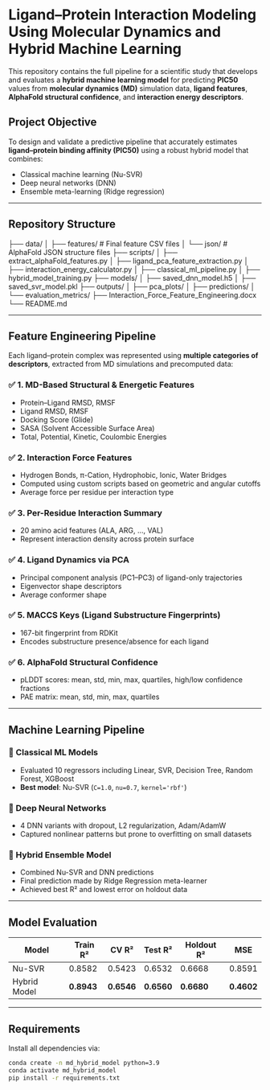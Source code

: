 # Ligand–Protein Interaction Modeling Using Molecular Dynamics and Hybrid Machine Learning

This repository contains the full pipeline for a scientific study that develops and evaluates a **hybrid machine learning model** for predicting **PIC50** values from **molecular dynamics (MD)** simulation data, **ligand features**, **AlphaFold structural confidence**, and **interaction energy descriptors**.

## Project Objective

To design and validate a predictive pipeline that accurately estimates **ligand–protein binding affinity (PIC50)** using a robust hybrid model that combines:
- Classical machine learning (Nu-SVR)
- Deep neural networks (DNN)
- Ensemble meta-learning (Ridge regression)

---

## Repository Structure

├── data/ │ ├── features/ # Final feature CSV files │ └── json/ # AlphaFold JSON structure files ├── scripts/ │ ├── extract_alphaFold_features.py │ ├── ligand_pca_feature_extraction.py │ ├── interaction_energy_calculator.py │ ├── classical_ml_pipeline.py │ ├── hybrid_model_training.py ├── models/ │ ├── saved_dnn_model.h5 │ ├── saved_svr_model.pkl ├── outputs/ │ ├── pca_plots/ │ ├── predictions/ │ └── evaluation_metrics/ ├── Interaction_Force_Feature_Engineering.docx └── README.md

---

## Feature Engineering Pipeline

Each ligand–protein complex was represented using **multiple categories of descriptors**, extracted from MD simulations and precomputed data:

### ✅ 1. MD-Based Structural & Energetic Features
- Protein–Ligand RMSD, RMSF
- Ligand RMSD, RMSF
- Docking Score (Glide)
- SASA (Solvent Accessible Surface Area)
- Total, Potential, Kinetic, Coulombic Energies

### ✅ 2. Interaction Force Features
- Hydrogen Bonds, π-Cation, Hydrophobic, Ionic, Water Bridges
- Computed using custom scripts based on geometric and angular cutoffs
- Average force per residue per interaction type

### ✅ 3. Per-Residue Interaction Summary
- 20 amino acid features (ALA, ARG, ..., VAL)
- Represent interaction density across protein surface

### ✅ 4. Ligand Dynamics via PCA
- Principal component analysis (PC1–PC3) of ligand-only trajectories
- Eigenvector shape descriptors
- Average conformer shape

### ✅ 5. MACCS Keys (Ligand Substructure Fingerprints)
- 167-bit fingerprint from RDKit
- Encodes substructure presence/absence for each ligand

### ✅ 6. AlphaFold Structural Confidence
- pLDDT scores: mean, std, min, max, quartiles, high/low confidence fractions
- PAE matrix: mean, std, min, max, quartiles

---

##  Machine Learning Pipeline

### 🔹 Classical ML Models
- Evaluated 10 regressors including Linear, SVR, Decision Tree, Random Forest, XGBoost
- **Best model**: Nu-SVR (`C=1.0`, `nu=0.7`, `kernel='rbf'`)

### 🔹 Deep Neural Networks
- 4 DNN variants with dropout, L2 regularization, Adam/AdamW
- Captured nonlinear patterns but prone to overfitting on small datasets

### 🔹 Hybrid Ensemble Model
- Combined Nu-SVR and DNN predictions
- Final prediction made by Ridge Regression meta-learner
- Achieved best R² and lowest error on holdout data

---

##  Model Evaluation

| **Model**   | **Train R²** | **CV R²** | **Test R²** | **Holdout R²** | **MSE** |
|-------------|--------------|-----------|-------------|----------------|----------|
| Nu-SVR      | 0.8582       | 0.5423    | 0.6532      | 0.6668         | 0.8591   |
| Hybrid Model| **0.8943**   | **0.6546**| **0.6560**  | **0.6680**     | **0.4602** |

---

##  Requirements

Install all dependencies via:

```bash
conda create -n md_hybrid_model python=3.9
conda activate md_hybrid_model
pip install -r requirements.txt
